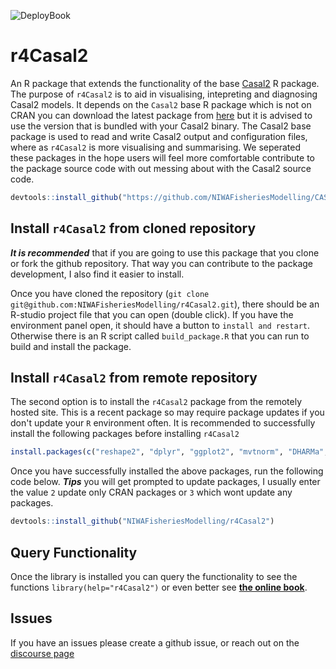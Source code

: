 ![DeployBook](https://github.com/NIWAFisheriesModelling/r4Casal2/actions/workflows/deploy_bookdown.yml/badge.svg)

# r4Casal2
An R package that extends the functionality of the base [Casal2](https://github.com/NIWAFisheriesModelling/CASAL2) R package. The purpose of `r4Casal2` is to aid in visualising, intepreting and diagnosing Casal2 models. It depends on the `Casal2` base R package which is not on CRAN you can download the latest package from [here](https://github.com/NIWAFisheriesModelling/CASAL2/tree/master/R-libraries) but it is advised to use the version that is bundled with your Casal2 binary. The Casal2 base package is used to read and write Casal2 output and configuration files, where as `r4Casal2` is more visualising and summarising. We seperated these packages in the hope users will feel more comfortable contribute to the package source code with out messing about with the Casal2 source code.
```r
devtools::install_github("https://github.com/NIWAFisheriesModelling/CASAL2", subdir="R-libraries/casal2", ref = "HEAD")
```


## Install `r4Casal2` from cloned repository
***It is recommended*** that if you are going to use this package that you clone or fork the github repository. That way you can contribute to the package development, I also find it easier to install.

Once you have cloned the repository (`git clone git@github.com:NIWAFisheriesModelling/r4Casal2.git`), there should be an R-studio project file that you can open (double click). If you have the environment panel open, it should have a button to `install and restart`. Otherwise there is an R script called `build_package.R` that you can run to build and install the package.

## Install `r4Casal2` from remote repository
The second option is to install the `r4Casal2` package from the remotely hosted site. This is a recent package so may require package updates if you don't update your `R` environment often. It is recommended to successfully install the following packages before installing `r4Casal2`
```r
install.packages(c("reshape2", "dplyr", "ggplot2", "mvtnorm", "DHARMa","MASS", "knitr"))
```

Once you have successfully installed the above packages, run the following code below. ***Tips*** you will get prompted to update packages, I usually enter the value `2` update only CRAN packages or `3` which wont update any packages.

```r
devtools::install_github("NIWAFisheriesModelling/r4Casal2")
```

## Query Functionality
Once the library is installed you can query the functionality to see the functions `library(help="r4Casal2")` or even better see [**the online book**](https://niwafisheriesmodelling.github.io/r4Casal2/).

## Issues
If you have an issues please create a github issue, or reach out on the [discourse page](https://casal2.discourse.group/) 

